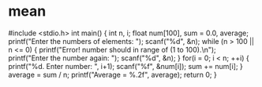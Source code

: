 # mean
#include &lt;stdio.h>  int main() {     int n, i;     float num[100], sum = 0.0, average;          printf("Enter the numbers of elements: ");     scanf("%d", &amp;n);          while (n > 100 || n &lt;= 0)     {         printf("Error! number should in range of (1 to 100).\n");         printf("Enter the number again: ");         scanf("%d", &amp;n);     }          for(i = 0; i &lt; n; ++i)     {         printf("%d. Enter number: ", i+1);         scanf("%f", &amp;num[i]);         sum += num[i];     }          average = sum / n;     printf("Average = %.2f", average);          return 0; }
